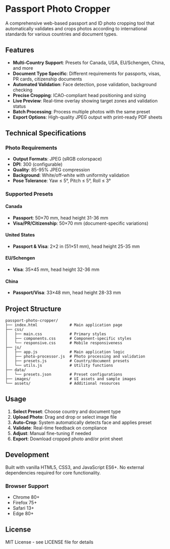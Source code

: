 
# Passport Photo Cropper

A comprehensive web-based passport and ID photo cropping tool that automatically validates and crops photos according to international standards for various countries and document types.

## Features

- **Multi-Country Support**: Presets for Canada, USA, EU/Schengen, China, and more
- **Document Type Specific**: Different requirements for passports, visas, PR cards, citizenship documents
- **Automated Validation**: Face detection, pose validation, background checking
- **Precise Cropping**: ICAO-compliant head positioning and sizing
- **Live Preview**: Real-time overlay showing target zones and validation status
- **Batch Processing**: Process multiple photos with the same preset
- **Export Options**: High-quality JPEG output with print-ready PDF sheets

## Technical Specifications

### Photo Requirements
- **Output Formats**: JPEG (sRGB colorspace)
- **DPI**: 300 (configurable)
- **Quality**: 85-95% JPEG compression
- **Background**: White/off-white with uniformity validation
- **Pose Tolerance**: Yaw ≤ 5°, Pitch ≤ 5°, Roll ≤ 3°

### Supported Presets

#### Canada
- **Passport**: 50×70 mm, head height 31-36 mm
- **Visa/PR/Citizenship**: 50×70 mm (document-specific variations)

#### United States
- **Passport & Visa**: 2×2 in (51×51 mm), head height 25-35 mm

#### EU/Schengen
- **Visa**: 35×45 mm, head height 32-36 mm

#### China
- **Passport/Visa**: 33×48 mm, head height 28-33 mm

## Project Structure

```
passport-photo-cropper/
├── index.html              # Main application page
├── css/
│   ├── main.css            # Primary styles
│   ├── components.css      # Component-specific styles
│   └── responsive.css      # Mobile responsiveness
├── js/
│   ├── app.js              # Main application logic
│   ├── photo-processor.js  # Photo processing and validation
│   ├── presets.js          # Country/document presets
│   └── utils.js            # Utility functions
├── data/
│   └── presets.json        # Preset configurations
├── images/                 # UI assets and sample images
└── assets/                 # Additional resources
```

## Usage

1. **Select Preset**: Choose country and document type
2. **Upload Photo**: Drag and drop or select image file
3. **Auto-Crop**: System automatically detects face and applies preset
4. **Validate**: Real-time feedback on compliance
5. **Adjust**: Manual fine-tuning if needed
6. **Export**: Download cropped photo and/or print sheet

## Development

Built with vanilla HTML5, CSS3, and JavaScript ES6+. No external dependencies required for core functionality.

### Browser Support
- Chrome 80+
- Firefox 75+
- Safari 13+
- Edge 80+

## License

MIT License - see LICENSE file for details


